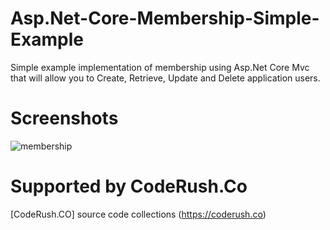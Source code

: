 # Asp.Net-Core-Membership-Simple-Example
Simple example implementation of membership using Asp.Net Core Mvc that will allow you to Create, Retrieve, Update and Delete application users.

# Screenshots

![membership](src/src/wwwroot/images/membership.png)

# Supported by CodeRush.Co
[CodeRush.CO] source code collections (https://coderush.co)

